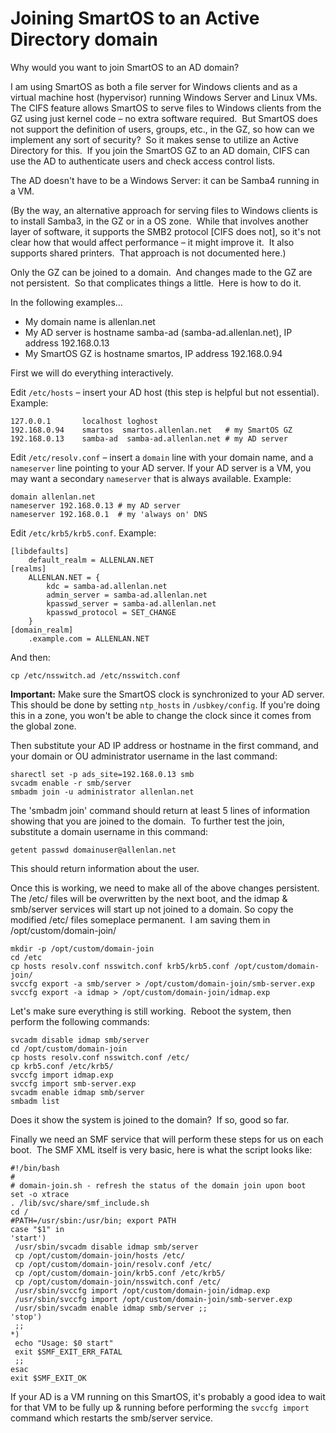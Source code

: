 # Joining SmartOS to an Active Directory domain

Why would you want to join SmartOS to an AD domain?

I am using SmartOS as both a file server for Windows clients and as a
virtual machine host (hypervisor) running Windows Server and Linux VMs.
The CIFS feature allows SmartOS to serve files to Windows clients from
the GZ using just kernel code – no extra software required.  But SmartOS
does not support the definition of users, groups, etc., in the GZ, so
how can we implement any sort of security?  So it makes sense to utilize
an Active Directory for this.  If you join the SmartOS GZ to an AD
domain, CIFS can use the AD to authenticate users and check access
control lists.

The AD doesn't have to be a Windows Server: it can be Samba4 running in
a VM.

(By the way, an alternative approach for serving files to Windows
clients is to install Samba3, in the GZ or in a OS zone.  While that
involves another layer of software, it supports the SMB2 protocol \[CIFS
does not\], so it's not clear how that would affect performance – it
might improve it.  It also supports shared printers.  That approach is
not documented here.)

Only the GZ can be joined to a domain.  And changes made to the GZ are
not persistent.  So that complicates things a little.  Here is how to do
it.

In the following examples...

- My domain name is allenlan.net
- My AD server is hostname samba-ad (samba-ad.allenlan.net), IP
    address 192.168.0.13
- My SmartOS GZ is hostname smartos, IP address 192.168.0.94

First we will do everything interactively.

Edit `/etc/hosts` – insert your AD host (this step is helpful but not
essential). Example:

    127.0.0.1       localhost loghost
    192.168.0.94    smartos  smartos.allenlan.net   # my SmartOS GZ
    192.168.0.13    samba-ad  samba-ad.allenlan.net # my AD server

Edit `/etc/resolv.conf` – insert a `domain` line with your domain name,
and a `nameserver` line pointing to your AD server. If your AD server is
a VM, you may want a secondary `nameserver` that is always available.
Example:

    domain allenlan.net
    nameserver 192.168.0.13 # my AD server
    nameserver 192.168.0.1  # my 'always on' DNS

Edit `/etc/krb5/krb5.conf`. Example:

    [libdefaults]
        default_realm = ALLENLAN.NET
    [realms]
        ALLENLAN.NET = {
            kdc = samba-ad.allenlan.net
            admin_server = samba-ad.allenlan.net
            kpasswd_server = samba-ad.allenlan.net
            kpasswd_protocol = SET_CHANGE
        }
    [domain_realm]
        .example.com = ALLENLAN.NET

And then:

    cp /etc/nsswitch.ad /etc/nsswitch.conf

**Important:** Make sure the SmartOS clock is synchronized to your AD
server. This should be done by setting `ntp_hosts` in `/usbkey/config`.
If you're doing this in a zone, you won't be able to change the clock
since it comes from the global zone.

Then substitute your AD IP address or hostname in the first command, and
your domain or OU administrator username in the last command:

    sharectl set -p ads_site=192.168.0.13 smb
    svcadm enable -r smb/server
    smbadm join -u administrator allenlan.net

The 'smbadm join' command should return at least 5 lines of information
showing that you are joined to the domain.  To further test the join,
substitute a domain username in this command:

    getent passwd domainuser@allenlan.net

This should return information about the user.

Once this is working, we need to make all of the above changes
persistent.  The /etc/ files will be overwritten by the next boot, and
the idmap & smb/server services will start up not joined to a domain.
So copy the modified /etc/ files someplace permanent.  I am saving them
in /opt/custom/domain-join/

    mkdir -p /opt/custom/domain-join
    cd /etc
    cp hosts resolv.conf nsswitch.conf krb5/krb5.conf /opt/custom/domain-join/
    svccfg export -a smb/server > /opt/custom/domain-join/smb-server.exp
    svccfg export -a idmap > /opt/custom/domain-join/idmap.exp

Let's make sure everything is still working.  Reboot the system, then
perform the following commands:

    svcadm disable idmap smb/server
    cd /opt/custom/domain-join
    cp hosts resolv.conf nsswitch.conf /etc/
    cp krb5.conf /etc/krb5/
    svccfg import idmap.exp
    svccfg import smb-server.exp
    svcadm enable idmap smb/server
    smbadm list

Does it show the system is joined to the domain?  If so, good so far.

Finally we need an SMF service that will perform these steps for us on
each boot.  The SMF XML itself is very basic, here is what the script
looks like:

    #!/bin/bash
    #
    # domain-join.sh - refresh the status of the domain join upon boot
    set -o xtrace
    . /lib/svc/share/smf_include.sh
    cd /
    #PATH=/usr/sbin:/usr/bin; export PATH
    case "$1" in
    'start')
     /usr/sbin/svcadm disable idmap smb/server
     cp /opt/custom/domain-join/hosts /etc/
     cp /opt/custom/domain-join/resolv.conf /etc/
     cp /opt/custom/domain-join/krb5.conf /etc/krb5/
     cp /opt/custom/domain-join/nsswitch.conf /etc/
     /usr/sbin/svccfg import /opt/custom/domain-join/idmap.exp
     /usr/sbin/svccfg import /opt/custom/domain-join/smb-server.exp
     /usr/sbin/svcadm enable idmap smb/server ;;
    'stop')
     ;;
    *)
     echo "Usage: $0 start"
     exit $SMF_EXIT_ERR_FATAL
     ;;
    esac
    exit $SMF_EXIT_OK

If your AD is a VM running on this SmartOS, it's probably a good idea to
wait for that VM to be fully up & running before performing the `svccfg
import` command which restarts the smb/server service.
